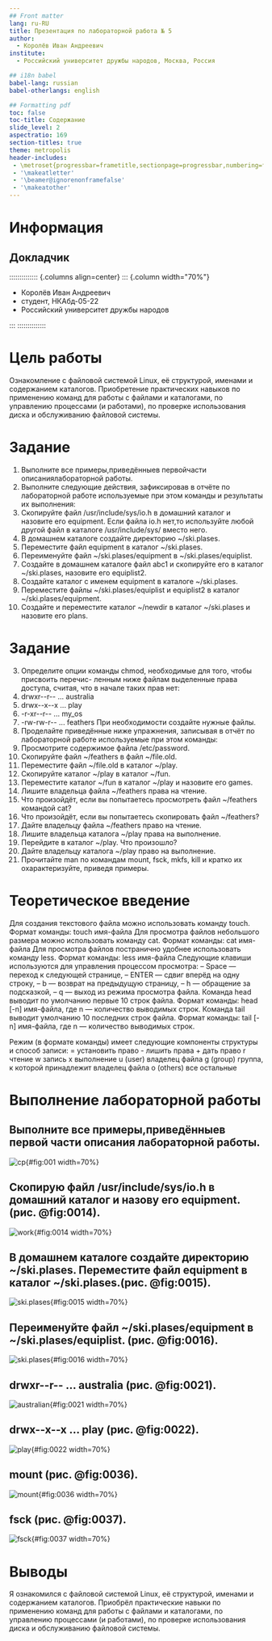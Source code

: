 ```yaml
---
## Front matter
lang: ru-RU
title: Презентация по лабораторной работа № 5
author:
  - Королёв Иван Андреевич
institute:
  - Российский университет дружбы народов, Москва, Россия

## i18n babel
babel-lang: russian
babel-otherlangs: english

## Formatting pdf
toc: false
toc-title: Содержание
slide_level: 2
aspectratio: 169
section-titles: true
theme: metropolis
header-includes:
 - \metroset{progressbar=frametitle,sectionpage=progressbar,numbering=fraction}
 - '\makeatletter'
 - '\beamer@ignorenonframefalse'
 - '\makeatother'
---
```


# Информация

## Докладчик

:::::::::::::: {.columns align=center}
::: {.column width="70%"}

  * Королёв Иван Андреевич
  * студент, НКАбд-05-22
  * Российский университет дружбы народов


:::
::::::::::::::

# Цель работы

Ознакомление с файловой системой Linux, её структурой, именами и содержанием каталогов. Приобретение практических навыков по применению команд для работы с файлами и каталогами, по управлению процессами (и работами), по проверке использования диска и обслуживанию файловой системы.

# Задание

1. Выполните все примеры,приведённыев первойчасти описаниялабораторной работы. 
2. Выполните следующие действия, зафиксировав в отчёте по лабораторной работе используемые при этом команды и результаты их выполнения: 
  1. Скопируйте файл /usr/include/sys/io.h в домашний каталог и назовите его equipment. Если файла io.h нет,то используйте любой другой файл в каталоге /usr/include/sys/ вместо него. 
  2. В домашнем каталоге создайте директорию ~/ski.plases. 
  3. Переместите файл equipment в каталог ~/ski.plases. 
  4. Переименуйте файл ~/ski.plases/equipment в ~/ski.plases/equiplist. 
  5. Создайте в домашнем каталоге файл abc1 и скопируйте его в каталог ~/ski.plases, назовите его equiplist2. 
  6. Создайте каталог с именем equipment в каталоге ~/ski.plases. 
  7. Переместите файлы ~/ski.plases/equiplist и equiplist2 в каталог ~/ski.plases/equipment. 
  8. Создайте и переместите каталог ~/newdir в каталог ~/ski.plases и назовите его plans.
  
# Задание

3. Определите опции команды chmod, необходимые для того, чтобы присвоить перечис- ленным ниже файлам выделенные права доступа, считая, что в начале таких прав нет: 
  1. drwxr--r-- ... australia 
  2. drwx--x--x ... play 
  3. -r-xr--r-- ... my_os 
  4. -rw-rw-r-- ... feathers При необходимости создайте нужные файлы. 
4. Проделайте приведённые ниже упражнения, записывая в отчёт по лабораторной работе используемые при этом команды: 
  1. Просмотрите содержимое файла /etc/password. 
  2. Скопируйте файл ~/feathers в файл ~/file.old. 
  3. Переместите файл ~/file.old в каталог ~/play. 
  4. Скопируйте каталог ~/play в каталог ~/fun. 
  5. Переместите каталог ~/fun в каталог ~/play и назовите его games. 
  6. Лишите владельца файла ~/feathers права на чтение. 
  7. Что произойдёт, если вы попытаетесь просмотреть файл ~/feathers командой cat? 
  8. Что произойдёт, если вы попытаетесь скопировать файл ~/feathers? 
  9. Дайте владельцу файла ~/feathers право на чтение. 
  10. Лишите владельца каталога ~/play права на выполнение. 
  11. Перейдите в каталог ~/play. Что произошло? 
  12. Дайте владельцу каталога ~/play право на выполнение. 
5. Прочитайте man по командам mount, fsck, mkfs, kill и кратко их охарактеризуйте, приведя примеры.

# Теоретическое введение

Для создания текстового файла можно использовать команду touch. Формат команды: touch имя-файла
Для просмотра файлов небольшого размера можно использовать команду cat. Формат команды: cat имя-файла
Для просмотра файлов постранично удобнее использовать команду less. Формат команды: less имя-файла
Следующие клавиши используются для управления процессом просмотра: – Space — переход к следующей странице, – ENTER — сдвиг вперёд на одну строку, – b — возврат на предыдущую страницу, – h — обращение за подсказкой, – q — выход из режима просмотра файла. Команда head выводит по умолчанию первые 10 строк файла. Формат команды: head [-n] имя-файла,
где n — количество выводимых строк. Команда tail выводит умолчанию 10 последних строк файла. Формат команды: tail [-n] имя-файла,
где n — количество выводимых строк.

Режим (в формате команды) имеет следующие компоненты структуры и способ записи: = установить право - лишить права + дать право r чтение w запись
x выполнение u (user) владелец файла g (group) группа, к которой принадлежит владелец файла o (others) все остальные

# Выполнение лабораторной работы

## Выполните все примеры,приведённыев первой части описания лабораторной работы. 

![cp](image/1.png){#fig:001 width=70%}

## Скопирую файл /usr/include/sys/io.h в домашний каталог и назову его equipment.(рис. @fig:0014).

![work](image/16.png){#fig:0014 width=70%}

## В домашнем каталоге создайте директорию ~/ski.plases. Переместите файл equipment в каталог ~/ski.plases.(рис. @fig:0015).

![ski.plases](image/17.png){#fig:0015 width=70%}

## Переименуйте файл ~/ski.plases/equipment в ~/ski.plases/equiplist.  (рис. @fig:0016).

![ski.plases](image/18.png){#fig:0016 width=70%}

## drwxr--r-- ... australia  (рис. @fig:0021).

![australian](image/24.png){#fig:0021 width=70%}

## drwx--x--x ... play (рис. @fig:0022).

![play](image/25.png){#fig:0022 width=70%}

## mount (рис. @fig:0036).

![mount](image/39.png){#fig:0036 width=70%}

## fsck (рис. @fig:0037).

![fsck](image/40.png){#fig:0037 width=70%}

# Выводы

Я ознакомился с файловой системой Linux, её структурой, именами и содержанием каталогов. Приобрёл практические навыки по применению команд для работы с файлами и каталогами, по управлению процессами (и работами), по проверке использования диска и обслуживанию файловой системы.

